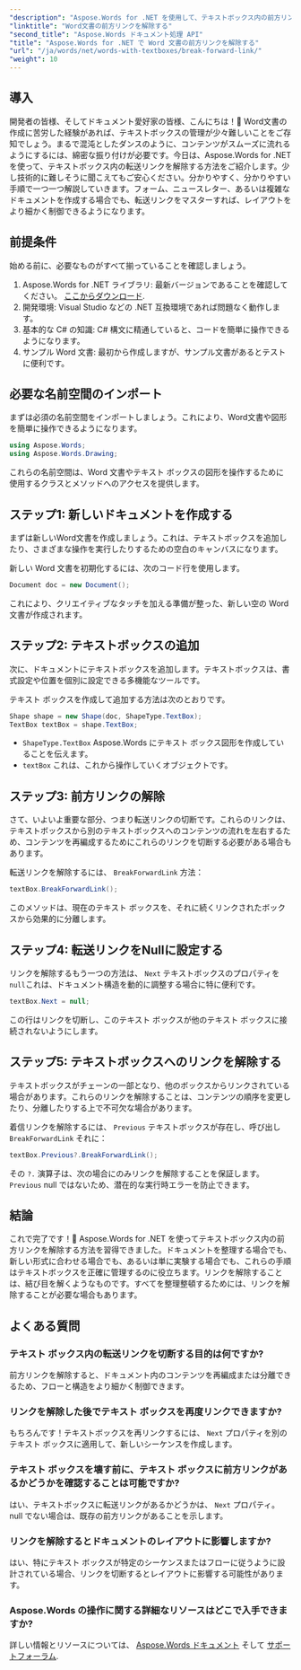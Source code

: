 ```yaml
---
"description": "Aspose.Words for .NET を使用して、テキストボックス内の前方リンクを解除、管理、カスタマイズする方法を学びましょう。このステップバイステップガイドでは、ドキュメントレイアウトを効率化し、Wordファイルの管理を強化するために必要なすべての手順を網羅しています。"
"linktitle": "Word文書の前方リンクを解除する"
"second_title": "Aspose.Words ドキュメント処理 API"
"title": "Aspose.Words for .NET で Word 文書の前方リンクを解除する"
"url": "/ja/words/net/words-with-textboxes/break-forward-link/"
"weight": 10
---
```


## 導入

開発者の皆様、そしてドキュメント愛好家の皆様、こんにちは！🌟 Word文書の作成に苦労した経験があれば、テキストボックスの管理が少々難しいことをご存知でしょう。まるで混沌としたダンスのように、コンテンツがスムーズに流れるようにするには、綿密な振り付けが必要です。今日は、Aspose.Words for .NETを使って、テキストボックス内の転送リンクを解除する方法をご紹介します。少し技術的に難しそうに聞こえてもご安心ください。分かりやすく、分かりやすい手順で一つ一つ解説していきます。フォーム、ニュースレター、あるいは複雑なドキュメントを作成する場合でも、転送リンクをマスターすれば、レイアウトをより細かく制御できるようになります。

## 前提条件

始める前に、必要なものがすべて揃っていることを確認しましょう。

1. Aspose.Words for .NET ライブラリ: 最新バージョンであることを確認してください。 [ここからダウンロード](https://releases。aspose.com/words/net/).
2. 開発環境: Visual Studio などの .NET 互換環境であれば問題なく動作します。
3. 基本的な C# の知識: C# 構文に精通していると、コードを簡単に操作できるようになります。
4. サンプル Word 文書: 最初から作成しますが、サンプル文書があるとテストに便利です。

## 必要な名前空間のインポート

まずは必須の名前空間をインポートしましょう。これにより、Word文書や図形を簡単に操作できるようになります。

```csharp
using Aspose.Words;
using Aspose.Words.Drawing;
```

これらの名前空間は、Word 文書やテキスト ボックスの図形を操作するために使用するクラスとメソッドへのアクセスを提供します。

## ステップ1: 新しいドキュメントを作成する

まずは新しいWord文書を作成しましょう。これは、テキストボックスを追加したり、さまざまな操作を実行したりするための空白のキャンバスになります。

新しい Word 文書を初期化するには、次のコード行を使用します。

```csharp
Document doc = new Document();
```

これにより、クリエイティブなタッチを加える準備が整った、新しい空の Word 文書が作成されます。

## ステップ2: テキストボックスの追加

次に、ドキュメントにテキストボックスを追加します。テキストボックスは、書式設定や位置を個別に設定できる多機能なツールです。

テキスト ボックスを作成して追加する方法は次のとおりです。

```csharp
Shape shape = new Shape(doc, ShapeType.TextBox);
TextBox textBox = shape.TextBox;
```

- `ShapeType.TextBox` Aspose.Words にテキスト ボックス図形を作成していることを伝えます。
- `textBox` これは、これから操作していくオブジェクトです。

## ステップ3: 前方リンクの解除

さて、いよいよ重要な部分、つまり転送リンクの切断です。これらのリンクは、テキストボックスから別のテキストボックスへのコンテンツの流れを左右するため、コンテンツを再編成するためにこれらのリンクを切断する必要がある場合もあります。

転送リンクを解除するには、 `BreakForwardLink` 方法：

```csharp
textBox.BreakForwardLink();
```

このメソッドは、現在のテキスト ボックスを、それに続くリンクされたボックスから効果的に分離します。

## ステップ4: 転送リンクをNullに設定する

リンクを解除するもう一つの方法は、 `Next` テキストボックスのプロパティを `null`これは、ドキュメント構造を動的に調整する場合に特に便利です。

```csharp
textBox.Next = null;
```

この行はリンクを切断し、このテキスト ボックスが他のテキスト ボックスに接続されないようにします。

## ステップ5: テキストボックスへのリンクを解除する

テキストボックスがチェーンの一部となり、他のボックスからリンクされている場合があります。これらのリンクを解除することは、コンテンツの順序を変更したり、分離したりする上で不可欠な場合があります。

着信リンクを解除するには、 `Previous` テキストボックスが存在し、呼び出し `BreakForwardLink` それに：

```csharp
textBox.Previous?.BreakForwardLink();
```

その `?.` 演算子は、次の場合にのみリンクを解除することを保証します。 `Previous` null ではないため、潜在的な実行時エラーを防止できます。

## 結論

これで完了です！🎉 Aspose.Words for .NET を使ってテキストボックス内の前方リンクを解除する方法を習得できました。ドキュメントを整理する場合でも、新しい形式に合わせる場合でも、あるいは単に実験する場合でも、これらの手順はテキストボックスを正確に管理するのに役立ちます。リンクを解除することは、結び目を解くようなものです。すべてを整理整頓するためには、リンクを解除することが必要な場合もあります。

## よくある質問

### テキスト ボックス内の転送リンクを切断する目的は何ですか?

前方リンクを解除すると、ドキュメント内のコンテンツを再編成または分離できるため、フローと構造をより細かく制御できます。

### リンクを解除した後でテキスト ボックスを再度リンクできますか?

もちろんです！テキストボックスを再リンクするには、 `Next` プロパティを別のテキスト ボックスに適用して、新しいシーケンスを作成します。

### テキスト ボックスを壊す前に、テキスト ボックスに前方リンクがあるかどうかを確認することは可能ですか?

はい、テキストボックスに転送リンクがあるかどうかは、 `Next` プロパティ。null でない場合は、既存の前方リンクがあることを示します。

### リンクを解除するとドキュメントのレイアウトに影響しますか?

はい、特にテキスト ボックスが特定のシーケンスまたはフローに従うように設計されている場合、リンクを切断するとレイアウトに影響する可能性があります。

### Aspose.Words の操作に関する詳細なリソースはどこで入手できますか?

詳しい情報とリソースについては、 [Aspose.Words ドキュメント](https://reference.aspose.com/words/net/) そして [サポートフォーラム](https://forum。aspose.com/c/words/8).